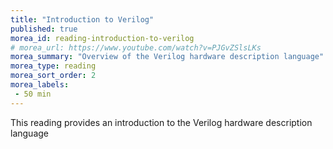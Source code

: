 ```yaml
---
title: "Introduction to Verilog"
published: true
morea_id: reading-introduction-to-verilog
# morea_url: https://www.youtube.com/watch?v=PJGvZSlsLKs 
morea_summary: "Overview of the Verilog hardware description language"
morea_type: reading
morea_sort_order: 2
morea_labels:
 - 50 min
---
```

This reading provides an introduction to the Verilog hardware description language
